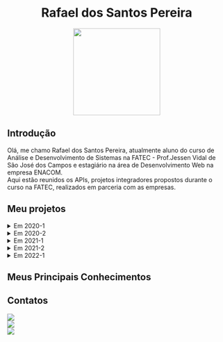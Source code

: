 <body>
  <div align="center">
    <h1>Rafael dos Santos Pereira</h1>
    <kbd><img src="https://avatars.githubusercontent.com/rafaeldossper" width="200px" height="200px"/></kbd>
    
  </div>
</body>

## Introdução

Olá, me chamo Rafael dos Santos Pereira, atualmente aluno do curso de Análise e Desenvolvimento de Sistemas na FATEC - Prof.Jessen Vidal de São José dos Campos e estagiário na área de Desenvolvimento Web na empresa ENACOM.<br> 
Aqui estão reunidos os APIs, projetos integradores propostos durante o curso na FATEC, realizados em parceria com as empresas.<br /> 


## Meu projetos

<details>
  <summary>Em 2020-1</summary>

  ## SlimSystem
  
No primeiro projeto integrador proposto foi desenvolvido um aplicativo mobile de segurança domiciliar, o qual faz o gerenciamento e controle de câmeras e alarmes para a segurança. Utilizamos a programação modular a qual enfatiza a separação da funcionalidade de um programa em módulos independentes e intercambiáveis.


### Parceiro Acadêmico  
##### FATEC - Prof. Jessen Vidal
Prof. Jean Carlos Lourenço Costa, disciplina de Programação em Microinformática. <body/>

### Tecnologias Utilizadas
Foram utilizadas as plataformas Kodular/App Inventor no desenvolvimento do aplicativo e o Firebase para o armazenamento e fornecimento de dados.

- #### Firebase
O Firebase fornece um banco de dados em tempo real e back-end como um serviço. O serviço fornece aos desenvolvedores de aplicativos uma API que permite que os dados sejam sincronizados entre clientes e armazenados na nuvem do Firebase.

 - #### Kodular/AppInventor
Plataformas usadas para desenvolvimento de aplicativos android, baseada em blocos lógicos. Foi desenvolvido toda a aplicação do projeto usando programação em blocos.
  
  
### Contribuições Pessoais
Durante o desenvolvimento desse projeto minha contribuição foi na parte do backend da aplicação, o sistema de login, chamadas telefônicas e notificações de acompanhamento de atividades foram construídas através dos blocos lógicos nas plataformas de desenvolvimento de aplicativos android.

  
### Hard Skills
Aprendi sobre a criação e utilização do banco de dados, assim como a lógica de programação, conhecimento desenvolvido na utilização dos blocos lógicos nas plataformas Kodular/AppInventor

### Soft Skills
A principal soft skill desenvolvida foi a comunicação, essencial para a minha contribuição com a equipe, levando em consideração que tivemos que migrar para o ensino EAD em circunstâncias da pandemia, precisavamos manter clareza na nossa comunicação para que pudéssemos trabalhar em equipe no desenvolvimento do projeto.

</details>  
<details>
  <summary>Em 2020-2</summary>
  
   ## Nome proj...
  
descrição do proj


### Parceiro Acadêmico  
##### FATEC - Prof. Jessen Vidal
Nomes

### Tecnologias Utilizadas

- #### Tecnologia 1
...

 - #### Tecnologia 2
...
  
### Contribuições Pessoais
...
  
### Hard Skills
...

### Soft Skills
...

  </details>
   
  <details>
  <summary>Em 2021-1</summary>
     ## Nome proj...
  
descrição do proj


### Parceiro Acadêmico  
##### FATEC - Prof. Jessen Vidal
Nomes

### Tecnologias Utilizadas

- #### Tecnologia 1
...

 - #### Tecnologia 2
...
  
### Contribuições Pessoais
...
  
### Hard Skills
...

### Soft Skills
...
  </details>
  
  <details>
  <summary>Em 2021-2</summary>
     ## Nome proj...
  
descrição do proj


### Parceiro Acadêmico  
##### FATEC - Prof. Jessen Vidal
Nomes

### Tecnologias Utilizadas

- #### Tecnologia 1
...

 - #### Tecnologia 2
...
  
### Contribuições Pessoais
...
  
### Hard Skills
...

### Soft Skills
...
  </details>
  
  <details>
  <summary>Em 2022-1</summary>
     ## Nome proj...
  
descrição do proj


### Parceiro Acadêmico  
##### FATEC - Prof. Jessen Vidal
Nomes

### Tecnologias Utilizadas

- #### Tecnologia 1
...

 - #### Tecnologia 2
...
  
### Contribuições Pessoais
...
  
### Hard Skills
...

### Soft Skills
...
  
  </details>
  
  
  
  
## Meus Principais Conhecimentos

## Contatos
<p align="justify">
  <a href="rafahsanttos96@gmail.com"><img src="https://img.shields.io/badge/Gmail-0077B5?style=for-the-badge&logo=gmail&logoColor=red"/></a> <br>
  <a href="https://github.com/rafaeldossper"><img src="https://img.shields.io/badge/github-0077B5?style=for-the-badge&logo=github&logoColor=black"/></a> <br>
  <a href="https://www.linkedin.com/in/rafaeldossper/"><img src="https://img.shields.io/badge/LinkedIn-0077B5?style=for-the-badge&logo=linkedin&logoColor=white"/></a> </p>
              
             
           

  

